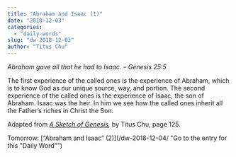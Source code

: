 ```yaml
---
title: "Abraham and Isaac (1)"
date: "2018-12-03"
categories: 
  - "daily-words"
slug: "dw-2018-12-03"
author: "Titus Chu"
---
```


_Abraham gave all that he had to Isaac._ _– Genesis 25:5_

The first experience of the called ones is the experience of Abraham, which is to know God as our unique source, way, and portion. The second experience of the called ones is the experience of Isaac, the son of Abraham. Isaac was the heir. In him we see how the called ones inherit all the Father’s riches in Christ the Son.

Adapted from _[A Sketch of Genesis](/book-gen-sketch "Go to the listing for this book"),_ by Titus Chu, page 125.

Tomorrow: [“Abraham and Isaac” (2)](/dw-2018-12-04/ "Go to the entry for this "Daily Word"")
